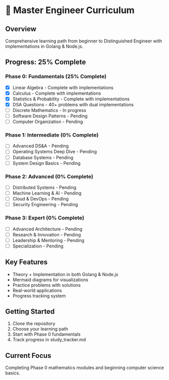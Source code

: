 # 🚀 Master Engineer Curriculum

## Overview

Comprehensive learning path from beginner to Distinguished Engineer with implementations in Golang & Node.js.

## Progress: 25% Complete

### Phase 0: Fundamentals (25% Complete)

- [x] Linear Algebra - Complete with implementations
- [x] Calculus - Complete with implementations
- [x] Statistics & Probability - Complete with implementations
- [x] DSA Questions - 40+ problems with dual implementations
- [ ] Discrete Mathematics - In progress
- [ ] Software Design Patterns - Pending
- [ ] Computer Organization - Pending

### Phase 1: Intermediate (0% Complete)

- [ ] Advanced DS&A - Pending
- [ ] Operating Systems Deep Dive - Pending
- [ ] Database Systems - Pending
- [ ] System Design Basics - Pending

### Phase 2: Advanced (0% Complete)

- [ ] Distributed Systems - Pending
- [ ] Machine Learning & AI - Pending
- [ ] Cloud & DevOps - Pending
- [ ] Security Engineering - Pending

### Phase 3: Expert (0% Complete)

- [ ] Advanced Architecture - Pending
- [ ] Research & Innovation - Pending
- [ ] Leadership & Mentoring - Pending
- [ ] Specialization - Pending

## Key Features

- Theory + Implementation in both Golang & Node.js
- Mermaid diagrams for visualizations
- Practice problems with solutions
- Real-world applications
- Progress tracking system

## Getting Started

1. Clone the repository
2. Choose your learning path
3. Start with Phase 0 fundamentals
4. Track progress in study_tracker.md

## Current Focus

Completing Phase 0 mathematics modules and beginning computer science basics.

